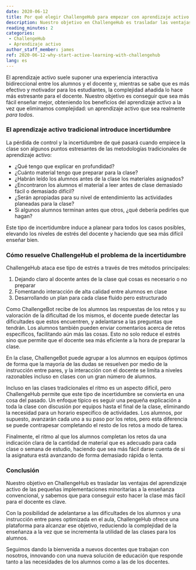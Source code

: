 ```yaml
---
date: 2020-06-12
title: Por qué elegir ChallengeHub para empezar con aprendizaje activo
description: Nuestro objetivo en ChallengeHub es trasladar las ventajas del aprendizaje activo de las pequeñas implementaciones minoritarias a la enseñanza convencional, y sabemos que para conseguir esto hacer la clase más fácil para el docente es clave.
reading_minutes: 2
categories:
 - ChallengeHub
 - Aprendizaje activo
author_staff_member: james
ref: 2020-06-12-why-start-active-learning-with-challengehub
lang: es
---
```


El aprendizaje activo suele suponer una experiencia interactiva bidireccional
entre los alumnos y el docente
y, mientras se sabe que es más efectivo y motivador para los estudiantes,
la complejidad añadida lo hace más estresante para el docente.
Nuestro objetivo es conseguir que sea más fácil enseñar mejor,
obteniendo los beneficios del aprendizaje activo a la vez que eliminamos complejidad:
un aprendizaje activo que sea realmente _para todos_.

### El aprendizaje activo tradicional introduce incertidumbre

La pérdida de control y la incertidumbre de qué pasará cuando empiece la clase son algunos puntos estresantes de las metodologías tradicionales de aprendizaje activo:

- ¿Qué tengo que explicar en profundidad?
- ¿Cuánto material tengo que preparar para la clase?
- ¿Habrán leído los alumnos antes de la clase los materiales asignados?
- ¿Encontraron los alumnos el material a leer antes de clase demasiado fácil o demasiado difícil?
- ¿Serán apropiadas para su nivel de entendimiento las actividades planeadas para la clase?
- Si algunos alumnos terminan antes que otros, ¿qué debería pedirles que hagan?

Este tipo de incertidumbre induce a planear para todos los casos posibles,
elevando los niveles de estrés del docente y haciendo que sea más difícil enseñar bien.

### Cómo resuelve ChallengeHub el problema de la incertidumbre

ChallengeHub ataca ese tipo de estrés a través de tres métodos principales:

1. Dejando claro al docente antes de la clase qué cosas es necesario o no preparar
1. Fomentando interacción de alta calidad entre alumnos en clase
1. Desarrollando un plan para cada clase fluido pero estructurado

Como ChallengeBot recibe de los alumnos las respuestas de los retos
y su valoración de la dificultad de los mismos,
el docente puede detectar las dificultades que estos encuentren,
y adelantarse a las preguntas que tendrán.
Los alumnos también pueden enviar comentarios acerca de retos específicos,
facilitando aún más las cosas.
Esto no solo reduce el estrés sino que permite que el docente sea más eficiente a la hora de  preparar la clase.

En la clase, ChallengeBot puede agrupar a los alumnos en equipos óptimos de forma que
la mayoría de las dudas se resuelven por medio de la instrucción entre pares,
y la interacción con el docente se limita a niveles razonables
incluso en clases con un gran número de alumnos.

Incluso en las clases tradicionales el ritmo es un aspecto difícil,
pero ChallengeHub permite que este tipo de incertidumbre se convierta en una cosa del pasado.
Un enfoque típico es seguir una pequeña explicación a toda la clase con
discusión por equipos hasta el final de la clase,
eliminando la necesidad para un horario específico de actividades.
Los alumnos, por supuesto, avanzarán cada uno a su paso por los retos,
pero esta diferencia se puede contrapesar completando el resto de los retos a modo de tarea.

Finalmente, el ritmo al que los alumnos completan los retos da una indicación clara
de la cantidad de material que es adecuado para cada clase o semana de estudio,
haciendo que sea más fácil darse cuenta de si la asignatura está avanzando de forma demasiado rápida o lenta.

### Conclusión

Nuestro objetivo en ChallengeHub es trasladar las ventajas del aprendizaje activo
de las pequeñas implementaciones minoritarias a la enseñanza convencional,
y sabemos que para conseguir esto hacer la clase más fácil para el docente es clave.

Con la posibilidad de adelantarse a las dificultades de los alumnos y una instrucción entre pares optimizada en el aula,
ChallengeHub ofrece una plataforma para alcanzar ese objetivo,
reduciendo la complejidad de la enseñanza a la vez que se incrementa
la utilidad de las clases para los alumnos.

Seguimos dando la bienvenida a nuevos docentes que trabajan con nosotros,
innovando con una nueva solución de educación que
responde tanto a las necesidades de los alumnos como a las de los docentes.
